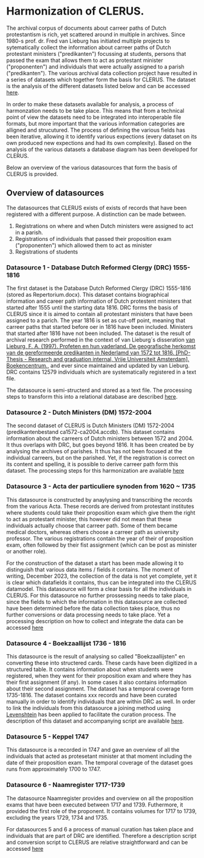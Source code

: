 # Harmonization of CLERUS.

The archival corpus of documents about carreer paths of Dutch protestantism is rich, yet scattered around in multiple in archives. Since 1980-s prof. dr. Fred van Lieburg has initiated multiple projects to sytematically collect the information about carreer paths of Dutch protestant ministers ("predikanten") focussing at students, persons that passed the exam that allows them to act as protestant minister ("proponenten") and individuals that were actually assigned to a parish ("predikanten"). The various archival data collection project have resulted in a series of datasets which together form the basis for CLERUS. The dataset is the analysis of the different datasets listed below and can be accessed [here](/0_1_datamodel_CLERUS.md).

In order to make these datasets available for analysis, a process of harmonzation needs to be take place. This means that from a technical point of view the datasets need to be integrated into interoperable file formats, but more important that the various information categories are alligned and strucutured. The process of defining the various fields has been iterative, allowing it to identify various expections (every dataset on its own produced new expections and had its own complexity). Based on the analysis of the various datasets a database diagram has been developed for CLERUS.

Below an overview of the various datasources that form the basis of CLERUS is provided.

## Overview of datasources

The datasources that CLERUS exists of exists of records that have been registered with a different purpose. A distinction can be made between.
1. Registrations on where and when Dutch ministers were assigned to act in a parish.
2. Registrations of individuals that passed their proposition exam ("proponenten") which allowed them to act as minister
3. Registrations of students

### Datasource 1 - Database Dutch Reformed Clergy (DRC) 1555-1816

The first dataset is the Database Dutch Reformed Clergy (DRC) 1555-1816 (stored as Repertorium.docx). This dataset contains biographical information and career path information of Dutch protestent ministers that started after 1555 until the starting data 1816. DRC forms the basis of CLERUS since it is aimed to contain all protestant ministers that have been assigned to a parich. The year 1816 is set as cut-off point, meaning that carreer paths that started before oer in 1816 have been included. Ministers that started after 1816 have not been included. The dataset is the result of archival research performed in the context of van Lieburg´s disseration [van Lieburg, F. A. (1997). Profeten en hun vaderland. De geografische herkomst van de gereformeerde predikanten in Nederlamd van 1572 tot 1816. [PhD-Thesis - Research and graduation internal, Vrije Universiteit Amsterdam]. Boekencentrum.](https://hdl.handle.net/1871.1/e1bfb2c9-8d30-42b4-8edf-83b20bd6c5a7), and ever since maintained and updated by van Lieburg. DRC contains 12579 individuals which are systematically registered in a text file.

The datasource is semi-structerd and stored as a text file. The processing steps to transform this into a relational database are described [here](/1_1_DRC_1555-1816.ipynb).

### Datasource 2 - Dutch Ministers (DM) 1572-2004

The second dataset of CLERUS is Dutch Ministers (DM) 1572-2004 (predikantenbestand ca1572-ca2004.accdb). This dataset contains information about the carreers of Dutch ministers between 1572 and 2004. It thus overlaps with DRC, but goes beyond 1816. It has been created be by analysing the archives of parishes. It thus has not been focused at the individual carreers, but on the parished. Yet, if the registration is correct on its content and spelling, it is possible to derive carreer path form this dataset. The processing steps for this harmonization are available [here](/1_2_DM_1572-2004.md)

### Datasource 3 - Acta der particuliere synoden from 1620 ~ 1735
This datasource is constructed by anaylysing and transcribing the records from the various Acta. These records are derived from protestant institutes where students could take their proposition exam which give them the right to act as protestant minister, this however did not mean that these individuals actually choose that carreer path. Some of them became medical doctors, whereas others choose a carreer path as university professor. The various registrations contain the year of their of proposition exam, often followed by their fist assignment (which can be post as minister or another role).

For the construction of the dataset a start has been made allowing it to distinguish that various data items / fields it contains. The moment of writing, December 2023, the collection of the data is not yet complete, yet it is clear which datafields it contains, thus can be integrated into the CLERUS datamodel. This datasource will form a clear basis for all the individuals in CLERUS. For this datasource no further prossessing needs to take place, since the fields to which the information in this datasource are collected have been determined before the data collection takes place, thus no further conversions or data processing needs to take place. Yet a processing description on how to collect and integrate the data can be accessed [here](/1_3_Acta.md)

### Datasource 4 - Boekzaallijst 1736 - 1816
This datasource is the result of analysing so called "Boekzaallijsten" en converting these into structered cards. These cards have been digitized in a structured table. It contains information about when students were registered, when they went for their proposition exam and where they has their first assignment (if any). In some cases it also contains information about their second assignment. The dataset has a temporal coverage form 1735-1816. The dataset contains xxx records and have been curated manually in order to identify individuals that are within DRC as well. In order to link the individuals from this datasource a joining method using [Levenshtein](https://maxbachmann.github.io/Levenshtein/levenshtein.html#distance) has been applied to facilitate the curation process. The description of this dataset and accompanying script are available [here](/1_4_Boekzaallijst.md).


### Datasource 5 - Keppel 1747

This datasource is a recorded in 1747 and gave an overview of all the individuals that acted as protesetant minister at that moment including the date of their proposition exam. The temporal coverage of the dataset goes runs from approximately 1700 to 1747.

### Datasource 6 - Naamregister 1717-1739

The datasource Naamregister provides and overview on all the proposition exams that have been executed between 1717 and 1739. Futhermore, it provided the first role of the proponent. It contains volumes for 1717 to 1739, excluding the years 1729, 1734 and 1735.

For datasources 5 and 6 a process of manual curation has taken place and individuals that are part of DRC are identified. Therefore a description script and conversion script to CLERUS are relative straightforward and can be accessed [here](/1_56_Keppel_Naamregister.md)




